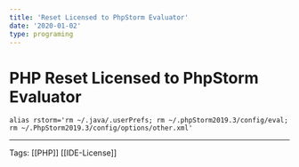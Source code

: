 ```yaml
---
title: 'Reset Licensed to PhpStorm Evaluator'
date: '2020-01-02'
type: programing 
---
```


# PHP Reset Licensed to PhpStorm Evaluator

```
alias rstorm='rm ~/.java/.userPrefs; rm ~/.phpStorm2019.3/config/eval; rm ~/.PhpStorm2019.3/config/options/other.xml'

```

---
Tags: [[PHP]] [[IDE-License]]